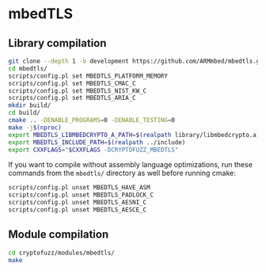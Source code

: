 # mbedTLS

## Library compilation

```sh
git clone --depth 1 -b development https://github.com/ARMmbed/mbedtls.git
cd mbedtls/
scripts/config.pl set MBEDTLS_PLATFORM_MEMORY
scripts/config.pl set MBEDTLS_CMAC_C
scripts/config.pl set MBEDTLS_NIST_KW_C
scripts/config.pl set MBEDTLS_ARIA_C
mkdir build/
cd build/
cmake .. -DENABLE_PROGRAMS=0 -DENABLE_TESTING=0
make -j$(nproc)
export MBEDTLS_LIBMBEDCRYPTO_A_PATH=$(realpath library/libmbedcrypto.a)
export MBEDTLS_INCLUDE_PATH=$(realpath ../include)
export CXXFLAGS="$CXXFLAGS -DCRYPTOFUZZ_MBEDTLS"
```

If you want to compile without assembly language optimizations, run these commands from the ```mbedtls/``` directory as well before running cmake:

```sh
scripts/config.pl unset MBEDTLS_HAVE_ASM
scripts/config.pl unset MBEDTLS_PADLOCK_C
scripts/config.pl unset MBEDTLS_AESNI_C
scripts/config.pl unset MBEDTLS_AESCE_C
```

## Module compilation

```sh
cd cryptofuzz/modules/mbedtls/
make
```
